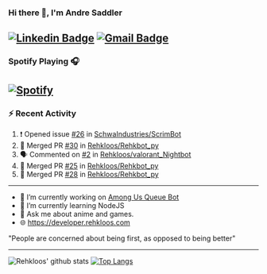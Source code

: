 ### Hi there 👋, I'm Andre Saddler
[![Linkedin Badge](https://img.shields.io/badge/-andrexsaddler-blue?style=flat-square&logo=Linkedin&logoColor=white&link=https://www.linkedin.com/in/andrexsaddler/)](https://www.linkedin.com/in/andrexsaddler/)
[![Gmail Badge](https://img.shields.io/badge/-contact@rehkloos.com-c14438?style=flat-square&logo=Gmail&logoColor=white&link=mailto:contact@rehkloos.com)](mailto:contact@rehkloos.com)
---
### Spotify Playing 🎧

[![Spotify](https://novatorem.rehkloos.vercel.app/api/spotify)](https://open.spotify.com/user/Rehkloos)
---

### :zap: Recent Activity

<!--START_SECTION:activity-->
1. ❗️ Opened issue [#26](https://github.com/SchwaIndustries/ScrimBot/issues/26) in [SchwaIndustries/ScrimBot](https://github.com/SchwaIndustries/ScrimBot)
2. 🎉 Merged PR [#30](https://github.com/Rehkloos/Rehkbot_py/pull/30) in [Rehkloos/Rehkbot_py](https://github.com/Rehkloos/Rehkbot_py)
3. 🗣 Commented on [#2](https://github.com/Rehkloos/valorant_Nightbot/issues/2) in [Rehkloos/valorant_Nightbot](https://github.com/Rehkloos/valorant_Nightbot)
4. 🎉 Merged PR [#25](https://github.com/Rehkloos/Rehkbot_py/pull/25) in [Rehkloos/Rehkbot_py](https://github.com/Rehkloos/Rehkbot_py)
5. 🎉 Merged PR [#28](https://github.com/Rehkloos/Rehkbot_py/pull/28) in [Rehkloos/Rehkbot_py](https://github.com/Rehkloos/Rehkbot_py)
<!--END_SECTION:activity-->

---

- 🔭 I’m currently working on [Among Us Queue Bot](https://github.com/Rehkloos/queue-bot)
- 🌱 I’m currently learning NodeJS
- 💬 Ask me about anime and games.
- 🌐 https://developer.rehkloos.com

"People are concerned about being first, as opposed to being better"

---
![Rehkloos' github stats](https://github-readme-stats.vercel.app/api?username=Rehkloos&count_private=true)
[![Top Langs](https://github-readme-stats.vercel.app/api/top-langs/?username=Rehkloos&layout=compact)](https://github.com/anuraghazra/github-readme-stats)
